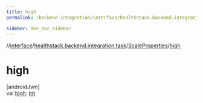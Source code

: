 ```yaml
---
title: high
permalink: /backend-integration/interface/healthstack.backend.integration.task/-scale-properties/high.html

sidebar: dev_doc_sidebar
---
```

//[interface](../../../index.html)/[healthstack.backend.integration.task](../index.html)/[ScaleProperties](index.html)/[high](high.html)



# high



[androidJvm]\
val [high](high.html): [Int](https://kotlinlang.org/api/latest/jvm/stdlib/kotlin/-int/index.html)




